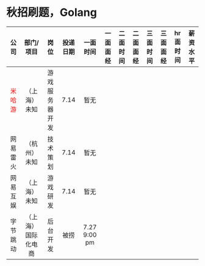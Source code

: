 # 秋招刷题，Golang

| 公司 | 部门/项目 | 岗位 | 投递日期 | 一面时间 | 一面面经 | 二面时间 | 二面面经 | 三面时间 | 三面面经 | hr面时间 | 薪资水平 |
| :----: | :----: | :----: | :----: | :----: | :----: | :----: | :----: | :----: | :----: | :----: | :----: |
| <font color=red>米哈游</font> | （上海）未知 | 游戏服务器开发 | 7.14 | 暂无 |
| 网易雷火 | （杭州）未知 | 技术策划 | 7.14 | 暂无 |
| 网易互娱 | （上海）未知 | 游戏研发 | 7.14 | 暂无 |
| 字节跳动 | （上海）国际化电商 | 后台开发 | 被捞 | 7.27 9:00 pm |

